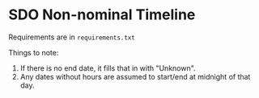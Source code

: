 # SDO Non-nominal Timeline

Requirements are in `requirements.txt`

Things to note:

1. If there is no end date, it fills that in with "Unknown".
2. Any dates without hours are assumed to start/end at midnight of that day.
